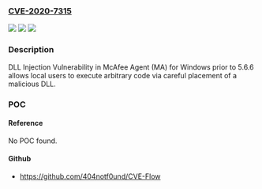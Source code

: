 ### [CVE-2020-7315](https://cve.mitre.org/cgi-bin/cvename.cgi?name=CVE-2020-7315)
![](https://img.shields.io/static/v1?label=Product&message=MA%20for%20Windows%09&color=blue)
![](https://img.shields.io/static/v1?label=Version&message=5.6.x%3C%205.6.6%20&color=brighgreen)
![](https://img.shields.io/static/v1?label=Vulnerability&message=CWE-426%3A%20Untrusted%20Search%20Path&color=brighgreen)

### Description

DLL Injection Vulnerability in McAfee Agent (MA) for Windows prior to 5.6.6 allows local users to execute arbitrary code via careful placement of a malicious DLL.

### POC

#### Reference
No POC found.

#### Github
- https://github.com/404notf0und/CVE-Flow

